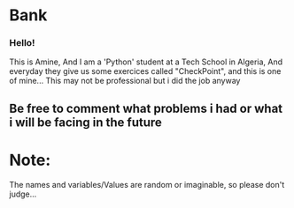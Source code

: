 # Bank
###    Hello! 
This is Amine, And I am a 'Python' student at a Tech School in Algeria, And everyday they give us some exercices called "CheckPoint", and this is one of mine...
This may not be professional but i did the job anyway

## Be free to comment what problems i had or what i will be facing in the future 

# Note:
The names and variables/Values are random or imaginable, so please don't judge...
